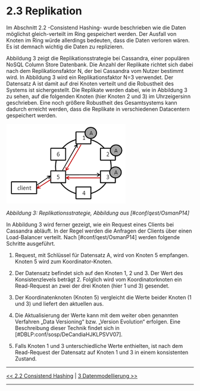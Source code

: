 # 2.3 Replikation

Im Abschnitt 2.2 -Consistend Hashing- wurde beschrieben wie die Daten möglichst gleich-verteilt im Ring gespeichert werden. Der Ausfall von Knoten im Ring würde allerdings bedeuten, dass die Daten verloren wären. Es ist demnach wichtig die Daten zu replizieren. 

Abbildung 3 zeigt die Replikationsstrategie bei Cassandra, einer populären NoSQL Column Store Datenbank. Die Anzahl der Replikate richtet sich dabei nach dem Replikationsfaktor N, der bei Cassandra vom Nutzer bestimmt wird. In Abbildung 3 wird ein Replikationsfaktor N=3 verwendet. Der Datensatz A ist damit auf drei Knoten verteilt und die Robustheit des Systems ist sichergestellt. Die Replikate werden dabei, wie in Abbildung 3 zu sehen, auf die folgenden Knoten (hier Knoten 2 und 3) im Uhrzeigersinn geschrieben. Eine noch größere Robustheit des Gesamtsystems kann dadurch erreicht werden, dass die Replikate in verschiedenen Datacentern gespeichert werden.

![Alternativer Text](images/replikation_01.PNG "Optionaler Titel")

*Abbildung 3: Replikationsstrategie, Abbildung aus [#conf/qest/OsmanP14]*

In Abbildung 3 wird ferner gezeigt, wie ein Request eines Clients bei Cassandra abläuft. In der Regel werden die Anfragen der Clients über einen Load-Balancer verteilt. Nach [#conf/qest/OsmanP14] werden folgende Schritte ausgeführt.

1. Request, mit Schlüssel für Datensatz A, wird von Knoten 5 empfangen. Knoten 5 wird zum Koordinator-Knoten.

2. Der Datensatz befindet sich auf den Knoten 1, 2 und 3. Der Wert des Konsistenzlevels beträgt 2. Folglich wird vom Koordinatorknoten ein Read-Request an zwei der drei Knoten (hier 1 und 3) gesendet.

3. Der Koordinatenknoten (Knoten 5) vergleicht die Werte beider Knoten (1 und 3) und liefert den aktuellen aus.

4. Die Aktualisierung der Werte kann mit dem weiter oben genannten Verfahren „Data Versioning“ bzw. „Version Evolution“ erfolgen. Eine Beschreibung dieser Technik findet sich in [#DBLP:conf/sosp/DeCandiaHJKLPSVV07].

5. Falls Knoten 1 und 3 unterschiedliche Werte enthielten, ist nach dem Read-Request der Datensatz auf Knoten 1 und 3 in einem konsistenten Zustand. 

---

[<< 2.2 Consistend Hashing](grundlagen_2_2.md) | [3 Datenmodellierung >>](modellierung_3.md)

---
